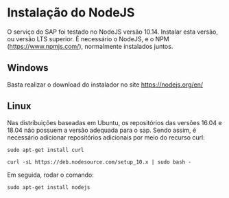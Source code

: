 # Instalação do NodeJS

O serviço do SAP foi testado no NodeJS versão 10.14. Instalar esta versão, ou versão LTS superior.
É necessário o NodeJS, e o NPM (https://www.npmjs.com/), normalmente instalados juntos.

## Windows

Basta realizar o download do instalador no site https://nodejs.org/en/

## Linux

Nas distribuições baseadas em Ubuntu, os repositórios das versões 16.04 e 18.04 não possuem a versão adequada para o sap. Sendo assim, é necessário adicionar repositórios adicionais por meio do recurso curl:

`sudo apt-get install curl`

`curl -sL https://deb.nodesource.com/setup_10.x | sudo bash -`

Em seguida, rodar o comando:

`sudo apt-get install nodejs`